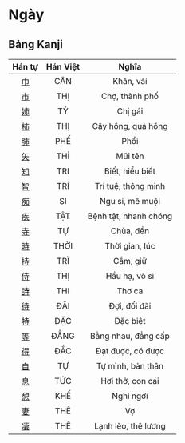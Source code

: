 
# Ngày

## Bảng Kanji

| Hán tự | Hán Việt | Nghĩa |
| :---: | :---: | :---: |
| [巾](https://www.tiengnhatdongian.com/kanji/giai-nghia-kanji-%E5%B7%BE) | CÂN | Khăn, vải |
| [市](https://www.tiengnhatdongian.com/kanji/giai-nghia-kanji-%E5%B8%82) | THỊ | Chợ, thành phố |
| [姉](https://www.tiengnhatdongian.com/kanji/giai-nghia-kanji-%E5%A7%89) | TỶ | Chị gái |
| [柿](https://www.tiengnhatdongian.com/kanji/giai-nghia-kanji-%E6%9F%BF) | THỊ | Cây hồng, quả hồng |
| [肺](https://www.tiengnhatdongian.com/kanji/giai-nghia-kanji-%E8%82%BA) | PHẾ | Phổi |
| [矢](https://www.tiengnhatdongian.com/kanji/giai-nghia-kanji-%E7%9F%A2) | THỈ | Mũi tên |
| [知](https://www.tiengnhatdongian.com/kanji/giai-nghia-kanji-%E7%9F%A5) | TRI | Biết, hiểu biết |
| [智](https://www.tiengnhatdongian.com/kanji/giai-nghia-kanji-%E6%99%BA) | TRÍ | Trí tuệ, thông minh |
| [痴](https://www.tiengnhatdongian.com/kanji/giai-nghia-kanji-%E7%97%B4) | SI | Ngu si, mê muội |
| [疾](https://www.tiengnhatdongian.com/kanji/giai-nghia-kanji-%E7%96%BE) | TẬT | Bệnh tật, nhanh chóng |
| [寺](https://www.tiengnhatdongian.com/kanji/giai-nghia-kanji-%E5%AF%BA) | TỰ | Chùa, đền |
| [時](https://www.tiengnhatdongian.com/kanji/giai-nghia-kanji-%E6%99%82) | THỜI | Thời gian, lúc |
| [持](https://www.tiengnhatdongian.com/kanji/giai-nghia-kanji-%E6%8C%81) | TRÌ | Cầm, giữ |
| [侍](https://www.tiengnhatdongian.com/kanji/giai-nghia-kanji-%E4%BE%8D) | THỊ | Hầu hạ, võ sĩ |
| [詩](https://www.tiengnhatdongian.com/kanji/giai-nghia-kanji-%E8%A9%A9) | THI | Thơ ca |
| [待](https://www.tiengnhatdongian.com/kanji/giai-nghia-kanji-%E5%BE%85) | ĐÃI | Đợi, đối đãi |
| [特](https://www.tiengnhatdongian.com/kanji/giai-nghia-kanji-%E7%89%B9) | ĐẶC | Đặc biệt |
| [等](https://www.tiengnhatdongian.com/kanji/giai-nghia-kanji-%E7%AD%89) | ĐẲNG | Bằng nhau, đẳng cấp |
| [得](https://www.tiengnhatdongian.com/kanji/giai-nghia-kanji-%E5%BE%97) | ĐẮC | Đạt được, có được |
| [自](https://www.tiengnhatdongian.com/kanji/giai-nghia-kanji-%E8%87%AA) | TỰ | Tự mình, bản thân |
| [息](https://www.tiengnhatdongian.com/kanji/giai-nghia-kanji-%E6%81%AF) | TỨC | Hơi thở, con cái |
| [憩](https://www.tiengnhatdongian.com/kanji/giai-nghia-kanji-%E6%86%A9) | KHẾ | Nghỉ ngơi |
| [妻](https://www.tiengnhatdongian.com/kanji/giai-nghia-kanji-%E5%A6%BB) | THÊ | Vợ |
| [凄](https://www.tiengnhatdongian.com/kanji/giai-nghia-kanji-%E5%87%84) | THÊ | Lạnh lẽo, thê lương |

